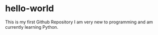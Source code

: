# hello-world
This is my first Github Repository
I am very new to programming and am currently learning Python.
